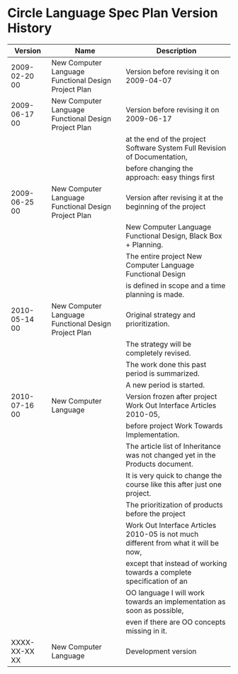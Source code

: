 ﻿Circle Language Spec Plan Version History
=========================================

| Version       | Name                                                 | Description                                                                         |
|---------------|------------------------------------------------------|-------------------------------------------------------------------------------------|
| 2009-02-20 00 | New Computer Language Functional Design Project Plan | Version before revising it on 2009-04-07                                            |
| 2009-06-17 00 | New Computer Language Functional Design Project Plan | Version before revising it on 2009-06-17                                            |
|               |                                                      | at the end of the project Software System Full Revision of Documentation,           |
|               |                                                      | before changing the approach: easy things first                                     |
| 2009-06-25 00 | New Computer Language Functional Design Project Plan | Version after revising it at the beginning of the project                           |
|               |                                                      | New Computer Language Functional Design, Black Box + Planning.                      |
|               |                                                      | The entire project New Computer Language Functional Design                          |
|               |                                                      | is defined in scope and a time planning is made.                                    |
| 2010-05-14 00 | New Computer Language Functional Design Project Plan | Original strategy and prioritization.                                               |
|               |                                                      | The strategy will be completely revised.                                            |
|               |                                                      | The work done this past period is summarized.                                       |
|               |                                                      | A new period is started.                                                            |
| 2010-07-16 00 | New Computer Language                                | Version frozen after project Work Out Interface Articles 2010-05,                   |
|               |                                                      | before project Work Towards Implementation.                                         |
|               |                                                      | The article list of Inheritance was not changed yet in the Products document.       |
|               |                                                      | It is very quick to change the course like this after just one project.             |
|               |                                                      | The prioritization of products before the project                                   |
|               |                                                      | Work Out Interface Articles 2010-05 is not much different from what it will be now, |
|               |                                                      | except that instead of working towards a complete specification of an               |
|               |                                                      | OO language I will work towards an implementation as soon as possible,              |
|               |                                                      | even if there are OO concepts missing in it.                                        |
| XXXX-XX-XX XX | New Computer Language                                | Development version                                                                 |
